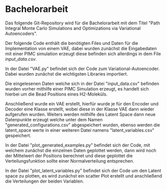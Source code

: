 # Bachelorarbeit
Das folgende Git-Repository wird für die Bachelorarbeit mit dem Titel "Path Integral Monte Carlo Simulations and Optimizations via Variational Autoencoders". 

Der folgende Code enthält die benötigten Files und Daten für die Implementation von einem VAE, dabei wurden zunächst die Eingabedaten mit einer PIMC simulation erzeugt diese befinden sich allerdings in dem File $input\_data.csv$.

In der Datei "VAE.py" befindet sich der Code zum Variational-Autoencoder. Dabei wurden zunächst die wichtigsten Libraries importiert. 

Die eingelesenen Daten welche sich in der Datei "input_data.csv" befinden wurden vorher mithilfe einer PIMC Simulation erzeugt, es handelt sich hierbei um die Bead Positions eines H2-Moleküls.

Anschließend wurde ein VAE erstellt, hierfür wurde je für den Encoder und Decoder eine Klasse erstellt, wobei diese in der Klasse VAE dann wieder aufgerufen wurden. Weiters werden mithilfe des Latent Space dann neue Datenpunkte erzeugt welche unter dem Namen "generated_configurations.csv" abgespeichert wurden, ebenso werden die latent_space werte in einer weiteren Datei namens "latent_variables.csv" gespeichert.


In der Datei "plot_generated_examples.py" befindet sich der Code, mit welchem zunächst die einzelnen Daten geplottet werden, dann wird noch der Mittelwert der Positions berechnet und diese geplottet die Verteilungsfunktion sollte einer Normalverteilung entsprechen.

In der Datei "plot_latent_variables.py" befindet sich der Code um den Latent space zu plotten, es wird zunächst ein scatter Plot erstellt und anschließend die Verteilungen der beiden Variablen.
